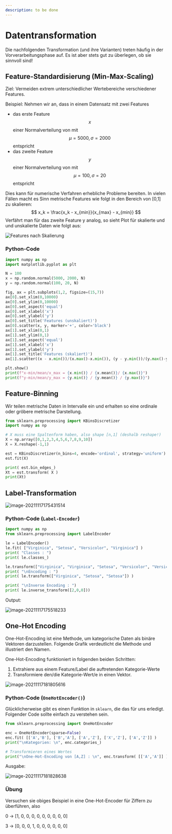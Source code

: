 ```yaml
---
description: to be done
---
```


# Datentransformation

Die nachfolgenden Transformation (und ihre Varianten) treten häufig in der Vorverarbeitungsphase auf. Es ist aber stets gut zu überlegen, ob sie sinnvoll sind!

## Feature-Standardisierung (Min-Max-Scaling)

Ziel: Vermeiden extrem unterschiedlicher Wertebereiche verschiedener Features.

Beispiel: Nehmen wir an, dass in einem Datensatz mit zwei Features 

- das erste Feature $$x$$ einer Normalverteilung von mit $$\mu=5000,\sigma=2000$$ entspricht
- das zweite Feature  $$y$$ einer Normalverteilung von mit $$\mu=100,\sigma=20$$ entspricht

Dies kann für numerische Verfahren erhebliche Probleme bereiten. In vielen Fällen macht es Sinn metrische Features wie folgt in den Bereich von [0,1] zu skalieren:
$$
x_k = \frac{x_k - x_{min}}{x_{max} - x_{min}}
$$
Verfährt man für das zweite Feature y analog, so sieht Plot für skalierte und und unskalierte Daten wie folgt aus:

![Features nach Skalierung](4-datentransformation.assets/image-20211116190745543.png)

### Python-Code

```python
import numpy as np
import matplotlib.pyplot as plt

N = 100
x = np.random.normal(5000, 2000, N)
y = np.random.normal(100, 20, N)

fig, ax = plt.subplots(1,2, figsize=(15,7))
ax[0].set_xlim(0,10000)
ax[0].set_ylim(0,10000)
ax[0].set_aspect('equal')
ax[0].set_xlabel('x')
ax[0].set_ylabel('y')
ax[0].set_title('Features (unskaliert)')
ax[0].scatter(x, y, marker='+', color='black')
ax[1].set_xlim(0,1)
ax[1].set_ylim(0,1)
ax[1].set_aspect('equal')
ax[1].set_xlabel('x')
ax[1].set_ylabel('y')
ax[1].set_title('Features (skaliert)')
ax[1].scatter((x - x.min())/(x.max()-x.min()), (y - y.min())/(y.max()-y.min()), marker='+', color='black')

plt.show()
print(f"x-min/mean/x_max = {x.min()} / {x.mean()}/ {x.max()}")
print(f"y-min/mean/y_max = {y.min()} / {y.mean()} / {y.max()}")
```



## Feature-Binning

Wir teilen metrische Daten in Intervalle ein und erhalten so eine ordinale oder gröbere metrische Darstellung.

```python
from sklearn.preprocessing import KBinsDiscretizer
import numpy as np

# X muss eine Spaltenform haben, also shape [n,1] (deshalb reshape!)
X = np.array([0,1,2,3,4,5,6,7,8,9,10])
X = X.reshape(-1,1)

est = KBinsDiscretizer(n_bins=4, encode='ordinal', strategy='uniform')
est.fit(X)

print( est.bin_edges_)
Xt = est.transform( X )
print(Xt)
```



## Label-Transformation

![image-20211117175431514](4-datentransformation.assets/image-20211117175431514.png)

### Python-Code (`Label-Encoder`)

```python
import numpy as np
from sklearn.preprocessing import LabelEncoder

le = LabelEncoder()
le.fit( ["Virginica", "Setosa", "Versicolor", "Virginica"] )
print( "Classes : ")
print( le.classes_)

le.transform(["Virginica", "Virginica", "Setosa", "Versicolor", "Versicolor"])
print( "\nEncoding : ")
print( le.transform(["Virginica", "Setosa", "Setosa"]) )

print( "\nInverse Encoding : ")
print( le.inverse_transform([2,0,0]))
```

Output:

![image-20211117175518233](4-datentransformation.assets/image-20211117175518233.png)

## One-Hot Encoding

One-Hot-Encoding ist eine Methode, um kategorische Daten als binäre Vektoren darzustellen. Folgende Grafik verdeutlicht die Methode und illustriert den Namen. 

One-Hot-Encoding funktioniert in folgenden beiden Schritten:

1. Extrahiere aus einem Feature/Label die auftretenden Kategorie-Werte
2. Transformiere den/die Kategorie-Wert/e in einen Vektor.

![image-20211117181805616](4-datentransformation.assets/image-20211117181805616.png)

### Python-Code (`OneHotEncoder()`)

Glücklicherweise gibt es einen Funktion in `sklearn`, die das für uns erledigt. Folgender Code sollte einfach zu verstehen sein.

```python
from sklearn.preprocessing import OneHotEncoder

enc = OneHotEncoder(sparse=False)
enc.fit( [['A','B'], ['B','A'], ['A','Z'], ['X','Z'], ['A','Z']] )
print("\nKategorien: \n", enc.categories_)

# Transformieren eines Wertes
print("\nOne-Hot-Encoding von [A,Z] : \n", enc.transform( [['A','A']] ) )
```

Ausgabe:

![image-20211117181828638](4-datentransformation.assets/image-20211117181828638.png)



### Übung

Versuchen sie obiges Beispiel in eine One-Hot-Encoder für Ziffern zu überführen, also 

0 -> [1, 0, 0, 0, 0, 0, 0, 0, 0, 0]

3 -> [0, 0, 0, 1, 0, 0, 0, 0, 0, 0]



